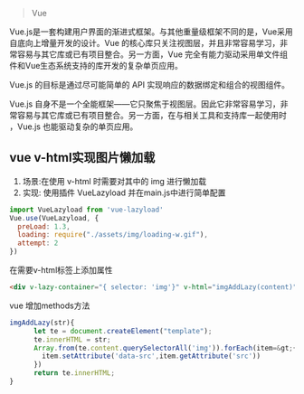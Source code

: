 > Vue

Vue.js是一套构建用户界面的渐进式框架。与其他重量级框架不同的是，Vue采用自底向上增量开发的设计。Vue 的核心库只关注视图层，并且非常容易学习，非常容易与其它库或已有项目整合。另一方面，Vue 完全有能力驱动采用单文件组件和Vue生态系统支持的库开发的复杂单页应用。

Vue.js 的目标是通过尽可能简单的 API 实现响应的数据绑定和组合的视图组件。

Vue.js 自身不是一个全能框架——它只聚焦于视图层。因此它非常容易学习，非常容易与其它库或已有项目整合。另一方面，在与相关工具和支持库一起使用时 ，Vue.js 也能驱动复杂的单页应用。

## vue v-html实现图片懒加载

1.  场景:在使用 v-html 时需要对其中的 img 进行懒加载
2.  实现:   使用插件 VueLazyload 并在main.js中进行简单配置

```js
import VueLazyload from 'vue-lazyload'
Vue.use(VueLazyload, {
  preLoad: 1.3,
  loading: require("./assets/img/loading-w.gif"),
  attempt: 2
})
```

在需要v-html标签上添加属性

```html
<div v-lazy-container="{ selector: 'img'}" v-html="imgAddLazy(content)"></div>
```

vue 增加methods方法
```js
imgAddLazy(str){
      let te = document.createElement("template");
      te.innerHTML = str;
      Array.from(te.content.querySelectorAll('img')).forEach(item=&gt;{
        item.setAttribute('data-src',item.getAttribute('src'))
      })
      return te.innerHTML;
}
```


